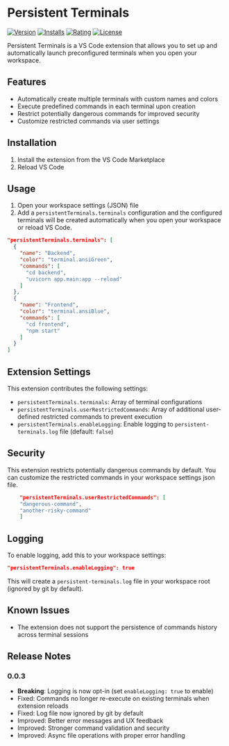 # Persistent Terminals

[![Version](https://img.shields.io/visual-studio-marketplace/v/suleymanozkeskin.persistent-terminals)](https://marketplace.visualstudio.com/items?itemName=suleymanozkeskin.persistent-terminals)
[![Installs](https://img.shields.io/visual-studio-marketplace/i/suleymanozkeskin.persistent-terminals)](https://marketplace.visualstudio.com/items?itemName=suleymanozkeskin.persistent-terminals)
[![Rating](https://img.shields.io/visual-studio-marketplace/r/suleymanozkeskin.persistent-terminals)](https://marketplace.visualstudio.com/items?itemName=suleymanozkeskin.persistent-terminals)
[![License](https://img.shields.io/github/license/suleymanozkeskin/persistent-terminals)](https://github.com/suleymanozkeskin/persistent-terminals/blob/master/LICENSE.md)

Persistent Terminals is a VS Code extension that allows you to set up and automatically launch preconfigured terminals when you open your workspace.

## Features

- Automatically create multiple terminals with custom names and colors
- Execute predefined commands in each terminal upon creation
- Restrict potentially dangerous commands for improved security
- Customize restricted commands via user settings

## Installation

1. Install the extension from the VS Code Marketplace
2. Reload VS Code

## Usage

1. Open your workspace settings (JSON) file
2. Add a `persistentTerminals.terminals` configuration and the configured terminals will be created automatically when you open your workspace or reload VS Code.

```json
"persistentTerminals.terminals": [
  {
    "name": "Backend",
    "color": "terminal.ansiGreen",
    "commands": [
      "cd backend",
      "uvicorn app.main:app --reload"
    ]
  },
  {
    "name": "Frontend",
    "color": "terminal.ansiBlue",
    "commands": [
      "cd frontend",
      "npm start"
    ]
  }
]
```

## Extension Settings

This extension contributes the following settings:

- `persistentTerminals.terminals`: Array of terminal configurations
- `persistentTerminals.userRestrictedCommands`: Array of additional user-defined restricted commands to prevent execution
- `persistentTerminals.enableLogging`: Enable logging to `persistent-terminals.log` file (default: `false`)

## Security

This extension restricts potentially dangerous commands by default. You can customize the restricted commands in your workspace settings json file.

```json
    "persistentTerminals.userRestrictedCommands": [
    "dangerous-command",
    "another-risky-command"
    ]
```

## Logging

To enable logging, add this to your workspace settings:

```json
"persistentTerminals.enableLogging": true
```

This will create a `persistent-terminals.log` file in your workspace root (ignored by git by default).

## Known Issues

- The extension does not support the persistence of commands history across terminal sessions

## Release Notes

### 0.0.3

- **Breaking**: Logging is now opt-in (set `enableLogging: true` to enable)
- Fixed: Commands no longer re-execute on existing terminals when extension reloads
- Fixed: Log file now ignored by git by default
- Improved: Better error messages and UX feedback
- Improved: Stronger command validation and security
- Improved: Async file operations with proper error handling
